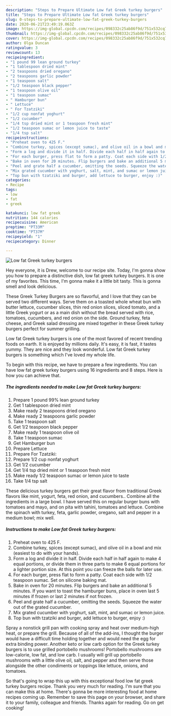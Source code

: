 ```yaml
---
description: "Steps to Prepare Ultimate Low fat Greek turkey burgers"
title: "Steps to Prepare Ultimate Low fat Greek turkey burgers"
slug: 0-steps-to-prepare-ultimate-low-fat-greek-turkey-burgers
date: 2020-06-21T23:49:19.063Z
image: https://img-global.cpcdn.com/recipes/098332c25ab86f9d/751x532cq70/low-fat-greek-turkey-burgers-recipe-main-photo.jpg
thumbnail: https://img-global.cpcdn.com/recipes/098332c25ab86f9d/751x532cq70/low-fat-greek-turkey-burgers-recipe-main-photo.jpg
cover: https://img-global.cpcdn.com/recipes/098332c25ab86f9d/751x532cq70/low-fat-greek-turkey-burgers-recipe-main-photo.jpg
author: Olga Duncan
ratingvalue: 3
reviewcount: 13
recipeingredient:
- "1 pound 99 lean ground turkey"
- "1 tablespoon dried mint"
- "2 teaspoons dried oregano"
- "2 teaspoons garlic powder"
- "1 teaspoon salt"
- "1/2 teaspoon black pepper"
- "1 teaspoon olive oil"
- "1 teaspoon sumac"
- " Hamburger bun"
- " Lettuce"
- " For Tzatziki"
- "1/2 cup nonfat yoghurt"
- "1/2 cucumber"
- "1/4 tsp dried mint or 1 teaspoon fresh mint"
- "1/2 teaspoon sumac or lemon juice to taste"
- "1/4 tsp salt"
recipeinstructions:
- "Preheat oven to 425 F."
- "Combine turkey, spices (except sumac), and olive oil in a bowl and mix (easiest to do with your hands)."
- "Form a log and divide it in half. Divide each half in half again to make 4 equal portions, or divide them in three parts to make 6 equal portions for a lighter portion size. At this point you can freeze the balls for later use."
- "For each burger, press flat to form a patty. Coat each side with 1/2 teaspoon sumac. Set on silicone baking mat."
- "Bake in oven for 20 minutes. Flip burgers and bake an additional 5 minutes. If you want to toast the hamburger buns, place in oven last 5 minutes if frozen or last 2 minutes if not frozen."
- "Peel and grate half a cucumber, omitting the seeds. Squeeze the water out of the grated cucumber."
- "Mix grated cucumber with yoghurt, salt, mint, and sumac or lemon juice."
- "Top bun with tzatziki and burger, add lettuce to burger, enjoy :)"
categories:
- Recipe
tags:
- low
- fat
- greek

katakunci: low fat greek 
nutrition: 144 calories
recipecuisine: American
preptime: "PT33M"
cooktime: "PT37M"
recipeyield: "1"
recipecategory: Dinner

---
```



![Low fat Greek turkey burgers](https://img-global.cpcdn.com/recipes/098332c25ab86f9d/751x532cq70/low-fat-greek-turkey-burgers-recipe-main-photo.jpg)

Hey everyone, it is Drew, welcome to our recipe site. Today, I'm gonna show you how to prepare a distinctive dish, low fat greek turkey burgers. It is one of my favorites. This time, I'm gonna make it a little bit tasty. This is gonna smell and look delicious.

These Greek Turkey Burgers are so flavorful, and I love that they can be served two different ways. Serve them on a toasted whole wheat bun with butter lettuce, cucumber slices, thin red onion slices, sliced tomato, and a little Greek yogurt or as a main dish without the bread served with rice, tomatoes, cucumbers, and red onion on the side. Ground turkey, feta cheese, and Greek salad dressing are mixed together in these Greek turkey burgers perfect for summer grilling.

Low fat Greek turkey burgers is one of the most favored of recent trending foods on earth. It is enjoyed by millions daily. It's easy, it is fast, it tastes yummy. They are nice and they look wonderful. Low fat Greek turkey burgers is something which I've loved my whole life.


To begin with this recipe, we have to prepare a few ingredients. You can have low fat greek turkey burgers using 16 ingredients and 8 steps. Here is how you can achieve that.

<!--inarticleads1-->

##### The ingredients needed to make Low fat Greek turkey burgers:

1. Prepare 1 pound 99% lean ground turkey
1. Get 1 tablespoon dried mint
1. Make ready 2 teaspoons dried oregano
1. Make ready 2 teaspoons garlic powder
1. Take 1 teaspoon salt
1. Get 1/2 teaspoon black pepper
1. Make ready 1 teaspoon olive oil
1. Take 1 teaspoon sumac
1. Get  Hamburger bun
1. Prepare  Lettuce
1. Prepare  For Tzatziki:
1. Prepare 1/2 cup nonfat yoghurt
1. Get 1/2 cucumber
1. Get 1/4 tsp dried mint or 1 teaspoon fresh mint
1. Make ready 1/2 teaspoon sumac or lemon juice to taste
1. Take 1/4 tsp salt


These delicious turkey burgers get their great flavor from traditional Greek flavors like mint, yogurt, feta, red onion, and cucumbers.. Combine all the ingredients in a large bowl. I have served this on regular burger buns with tomatoes and mayo, and on pita with tahini, tomatoes and lettuce. Combine the spinach with turkey, feta, garlic powder, oregano, salt and pepper in a medium bowl; mix well. 

<!--inarticleads2-->

##### Instructions to make Low fat Greek turkey burgers:

1. Preheat oven to 425 F.
1. Combine turkey, spices (except sumac), and olive oil in a bowl and mix (easiest to do with your hands).
1. Form a log and divide it in half. Divide each half in half again to make 4 equal portions, or divide them in three parts to make 6 equal portions for a lighter portion size. At this point you can freeze the balls for later use.
1. For each burger, press flat to form a patty. Coat each side with 1/2 teaspoon sumac. Set on silicone baking mat.
1. Bake in oven for 20 minutes. Flip burgers and bake an additional 5 minutes. If you want to toast the hamburger buns, place in oven last 5 minutes if frozen or last 2 minutes if not frozen.
1. Peel and grate half a cucumber, omitting the seeds. Squeeze the water out of the grated cucumber.
1. Mix grated cucumber with yoghurt, salt, mint, and sumac or lemon juice.
1. Top bun with tzatziki and burger, add lettuce to burger, enjoy :)


Spray a nonstick grill pan with cooking spray and heat over medium-high heat, or prepare the grill. Because of all of the add-ins, I thought the burger would have a difficult time holding together and would need the egg for extra binding power. Another keto or low carb option for the Greek turkey burgers is to use grilled portobello mushrooms! Portobello mushrooms are low-calorie, low fat, and low carb. I usually will grill up portobello mushrooms with a little olive oil, salt, and pepper and then serve those alongside the other condiments or toppings like lettuce, onions, and tomatoes. 

So that's going to wrap this up with this exceptional food low fat greek turkey burgers recipe. Thank you very much for reading. I'm sure that you can make this at home. There's gonna be more interesting food at home recipes coming up. Remember to save this page on your browser, and share it to your family, colleague and friends. Thanks again for reading. Go on get cooking!
